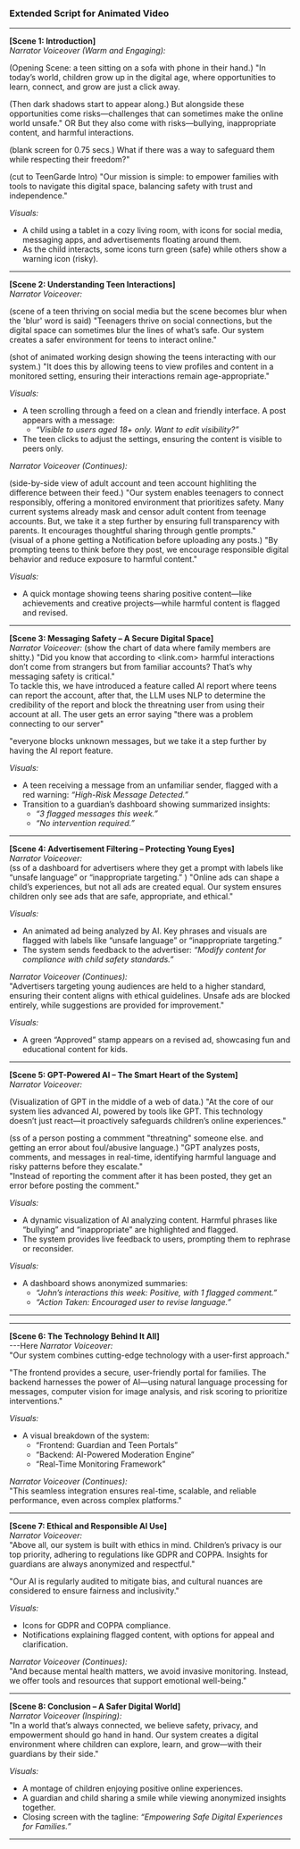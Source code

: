 ### Extended Script for Animated Video

---

**[Scene 1: Introduction]**  
*Narrator Voiceover (Warm and Engaging):*  

(Opening Scene: a teen sitting on a sofa with phone in their hand.) 
"In today’s world, children grow up in the digital age, where opportunities to learn, connect, and grow are just a click away. 

(Then dark shadows start to appear along.)
But alongside these opportunities come risks—challenges that can sometimes make the online world unsafe."  OR
But they also come with risks—bullying, inappropriate content, and harmful interactions.



(blank screen for 0.75 secs.)
What if there was a way to safeguard them while respecting their freedom?" 

(cut to TeenGarde Intro)
"Our mission is simple: to empower families with tools to navigate this digital space, balancing safety with trust and independence."  

*Visuals:*  
- A child using a tablet in a cozy living room, with icons for social media, messaging apps, and advertisements floating around them.  
- As the child interacts, some icons turn green (safe) while others show a warning icon (risky).  

---

**[Scene 2: Understanding Teen Interactions]**  
*Narrator Voiceover:*  

(scene of a teen thriving on social media but the scene becomes blur when the 'blur' word is said)
"Teenagers thrive on social connections, but the digital space can sometimes blur the lines of what’s safe. Our system creates a safer environment for teens to interact online."  

(shot of animated working design showing the teens interacting with our system.)
"It does this by allowing teens to view profiles and content in a monitored setting, ensuring their interactions remain age-appropriate."  

*Visuals:*  
- A teen scrolling through a feed on a clean and friendly interface. A post appears with a message:  
  - *“Visible to users aged 18+ only. Want to edit visibility?”*  
- The teen clicks to adjust the settings, ensuring the content is visible to peers only.  

*Narrator Voiceover (Continues):*  
 
(side-by-side view of adult account and teen account highliting the difference between their feed.)
"Our system enables teenagers to connect responsibly, offering a monitored environment that prioritizes safety. 
Many current systems already mask and censor adult content from teenage accounts. 
But, we take it a step further by ensuring full transparency with parents. 
It encourages thoughtful sharing through gentle prompts."  
(visual of a phone getting a Notification before uploading any posts.) 
"By prompting teens to think before they post, we encourage responsible digital behavior and reduce exposure to harmful content."  

*Visuals:*  
- A quick montage showing teens sharing positive content—like achievements and creative projects—while harmful content is flagged and revised.  

---

**[Scene 3: Messaging Safety – A Secure Digital Space]**  
*Narrator Voiceover:* 
(show the chart of data where family members are shitty.) 
"Did you know that according to <link.com> harmful interactions don’t come from strangers but from familiar accounts? That’s why messaging safety is critical."  
To tackle this, we have introduced a feature called AI report where teens can report the account, after that, the LLM uses NLP to determine the credibility of the report and block the threatning user from using their account at all. 
The user gets an error saying "there was a problem connecting to our server"

"everyone blocks unknown messages, but we take it a step further by having the AI report feature.
<!-- "Our system flags messages from unknown accounts as high-risk, providing immediate alerts. But it doesn’t stop there—it extends monitoring to messages from known contacts, analyzing them for subtle patterns of harm."   -->

*Visuals:*  
- A teen receiving a message from an unfamiliar sender, flagged with a red warning: *“High-Risk Message Detected.”*
- Transition to a guardian’s dashboard showing summarized insights:  
  - *“3 flagged messages this week.”*  
  - *“No intervention required.”*   

---

**[Scene 4: Advertisement Filtering – Protecting Young Eyes]**  
*Narrator Voiceover:*  
(ss of a dashboard for advertisers where they get a prompt with labels like “unsafe language” or “inappropriate targeting.” )
"Online ads can shape a child’s experiences, but not all ads are created equal. Our system ensures children only see ads that are safe, appropriate, and ethical."  

*Visuals:*  
- An animated ad being analyzed by AI. Key phrases and visuals are flagged with labels like “unsafe language” or “inappropriate targeting.”  
- The system sends feedback to the advertiser: *“Modify content for compliance with child safety standards.”*  

*Narrator Voiceover (Continues):*  
"Advertisers targeting young audiences are held to a higher standard, ensuring their content aligns with ethical guidelines. Unsafe ads are blocked entirely, while suggestions are provided for improvement."  

*Visuals:*  
- A green “Approved” stamp appears on a revised ad, showcasing fun and educational content for kids.  

---

**[Scene 5: GPT-Powered AI – The Smart Heart of the System]**  
*Narrator Voiceover:*  

(Visualization of GPT in the middle of a web of data.)
"At the core of our system lies advanced AI, powered by tools like GPT. This technology doesn’t just react—it proactively safeguards children’s online experiences."  

(ss of a person posting a commment "threatning" someone else. and getting an error about foul/abusive language.) 
"GPT analyzes posts, comments, and messages in real-time, identifying harmful language and risky patterns before they escalate."  
"Instead of reporting the comment after it has been posted, they get an error before posting the comment."

*Visuals:*  
- A dynamic visualization of AI analyzing content. Harmful phrases like “bullying” and “inappropriate” are highlighted and flagged.  
- The system provides live feedback to users, prompting them to rephrase or reconsider.  
<!-- 
*Narrator Voiceover (Continues):*  
(
"For guardians, the AI generates clear, non-invasive summaries—offering insights into risks without breaching privacy."   -->

*Visuals:*  
- A dashboard shows anonymized summaries:  
  - *“John’s interactions this week: Positive, with 1 flagged comment.”*  
  - *“Action Taken: Encouraged user to revise language.”*  

---
---
**[Scene 6: The Technology Behind It All]**  
---Here
*Narrator Voiceover:*  
"Our system combines cutting-edge technology with a user-first approach."  

"The frontend provides a secure, user-friendly portal for families. The backend harnesses the power of AI—using natural language processing for messages, computer vision for image analysis, and risk scoring to prioritize interventions."  

*Visuals:*  
- A visual breakdown of the system:  
  - “Frontend: Guardian and Teen Portals”  
  - “Backend: AI-Powered Moderation Engine”  
  - “Real-Time Monitoring Framework”  

*Narrator Voiceover (Continues):*  
"This seamless integration ensures real-time, scalable, and reliable performance, even across complex platforms."  

---

**[Scene 7: Ethical and Responsible AI Use]**  
*Narrator Voiceover:*  
"Above all, our system is built with ethics in mind. Children’s privacy is our top priority, adhering to regulations like GDPR and COPPA. Insights for guardians are always anonymized and respectful."  

"Our AI is regularly audited to mitigate bias, and cultural nuances are considered to ensure fairness and inclusivity."  

*Visuals:*  
- Icons for GDPR and COPPA compliance.  
- Notifications explaining flagged content, with options for appeal and clarification.  

*Narrator Voiceover (Continues):*  
"And because mental health matters, we avoid invasive monitoring. Instead, we offer tools and resources that support emotional well-being."  

---

**[Scene 8: Conclusion – A Safer Digital World]**  
*Narrator Voiceover (Inspiring):*  
"In a world that’s always connected, we believe safety, privacy, and empowerment should go hand in hand. Our system creates a digital environment where children can explore, learn, and grow—with their guardians by their side."  

*Visuals:*  
- A montage of children enjoying positive online experiences.  
- A guardian and child sharing a smile while viewing anonymized insights together.  
- Closing screen with the tagline: *“Empowering Safe Digital Experiences for Families.”*  

---

